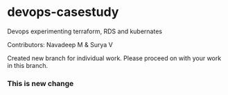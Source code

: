# devops-casestudy
Devops
experimenting terraform, RDS and kubernates

Contributors:
Navadeep M &
Surya V

Created new branch for individual work.
Please proceed on with your work in this branch.

### This is new change

